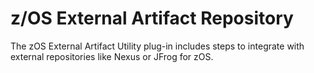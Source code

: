 # z/OS External Artifact Repository

The zOS External Artifact Utility plug-in includes steps to integrate with external repositories like Nexus or JFrog for zOS.
